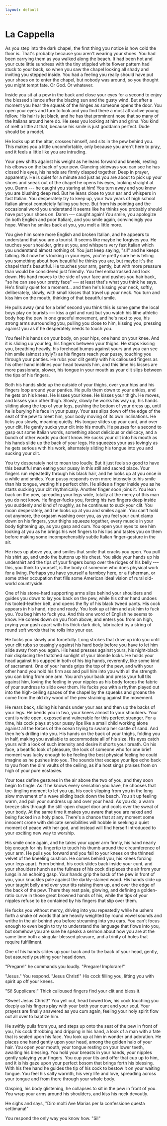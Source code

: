 ```yaml
---
layout: default
---
```



# La Cappella

As you step into the dark chapel, the first thing you notice is how cold
the floor is. That's probably because you aren't wearing your shoes.
You had been carrying them as you walked along the beach. It had been
hot and your cute little sundress with the tiny stippled white flower
pattern had stuck to your back, so when you saw the chapel looking all
shady and inviting you stepped inside. You had a feeling you really
should have put your shoes on to enter the chapel, but nobody was
around, so you thought you might tempt fate. Or God. Or whatever.

Inside you sit at a pew in the back and close your eyes for a second
to enjoy the blessed silence after the blazing sun and the gusty wind.
But after a moment you hear the squeak of the hinges as someone opens
the door. You open your eyes and turn to look and you find there a
most attractive young fellow. His hair is jet black, and he has that
prominent nose that so many of the Italians around here do. He sees you
looking at him and grins. You kind of melt a little at that, because his
smile is just goddamn perfect. Dude should be a model.

He looks up at the altar, crosses himself, and sits in the pew behind
you. This makes you a little uncomfortable, only because you aren't here
to pray, and it feels a little like you are intruding.

Your pew shifts against his weight as he leans forward and kneels,
resting his elbows on the back of your pew. Glancing sideways you can
see he has closed his eyes, his hands are firmly clasped together. Deep
in prayer, apparently. He is quiet for a minute and just as you are
about to pick up your shoes and sneak out of the chapel he opens his
eyes, looking straight at you. Damn --- he caught you staring at him! You
turn away and you know you are blushing deep red. But he leans close
to your ear and whispers in fast Italian. You desperately try to keep
up, your two years of high school Italian almost completely failing you
here. But from his pointing and the occasional word you understand it
seems like he thinks you probably should have put your shoes on. Damn
--- caught again! You smile, you apologize (in both English and poor
Italian), and you smile again, convincingly you hope. When he smiles
back at you, you melt a little more.

You give him some more English and broken Italian, and he appears to
understand that you are a tourist. It seems like maybe he forgives you.
He touches your shoulder, grins at you, and whispers very fast Italian
which you understand almost nothing of. You just keep saying, "si!" and
he keeps talking. But now he's looking in your eyes, you're pretty sure
he is telling you something about how beautiful he thinks you are, but
maybe it's the chapel that's beautiful. He touches your arm, gently,
but with more pressure than would be considered just friendly. You feel
embarrassed and look down. His hand moves to the side of your face and
pushes you hair back, "so he can see your pretty face" --- at least
that's what you think he says. He's finally quiet for a moment... and
then he's kissing your neck, softly, deliberately, slowly, with small
kisses that travel up your neck. You turn and kiss him on the mouth,
thinking of that beautiful smile.

He pulls away (and for a brief second you think this is some game the
local boys play on tourists --- kiss a girl and run) but you watch his
lithe athletic body hop the pew in one graceful movement, and he's next
to you, his strong arms surrounding you, pulling you close to him,
kissing you, pressing against you as if he desperately needs to touch
you.

You feel his hands on your body, on your hips, one hand on your knee.
And it is sliding up your leg, his fingers between your thighs. He stops
kissing you, breathing heavily, his forehead bumps against yours and
you can see him smile (almost shyly?) as his fingers reach your pussy,
touching you through your panties. He rubs your clit gently with his
calloused fingers as his other hand inclines your head towards him, and
this time his kisses are more passionate, slower, his tongue in your
mouth as your clit slips between the tips of his fingers.

Both his hands slide up the outside of your thighs, over your hips and
his fingers loop around your panties. He pulls them down to your ankles,
and he gets on his knees. He kisses your knee. He kisses your thigh.
He moves, and kisses your other thigh. Slowly, slowly he works his way
up, his hands sliding along the top of your legs, pushing the bottom
of your dress up, until he is burying his face in your pussy. Your ass
slips down off the edge of the seat of the pew to meet him, your body
moving of its own inclinations. He licks you slowly, moaning quietly.
His tongue slides up your cunt, and over your clit. He gently sucks your
clit into his mouth. He pauses for a second to gasp out some Italian
words, something about delicious or delicacy, and a bunch of other words
you don't know. He sucks your clit into his mouth as his hands slide up
the back of your legs. He squeezes your ass lovingly as he gets serious
with his work, alternately sliding his tongue into you and sucking your
clit.

You try desperately not to moan too loudly. But it just feels so
good to have this beautiful man eating your pussy in this still and
sacred place. Your fingers run repeatedly through his black hair, and
he looks up at you once in a while and smiles. Your pussy responds
even more intensely to his smile than his tongue, wetting his perfect
chin. He slides a finger inside you as he starts sucking your clit
rhythmically. Another finger soon joins it. You lean back on the pew,
spreading your legs wide, totally at the mercy of this man you do not
know. He finger-fucks you, forcing his two fingers deep inside you
suddenly and kind of roughly, as he continues to suck your clit. You
moan desperately, and he looks up at you and smiles again. You can't
hold out anymore, the orgasm washing over you, as you feel your cunt
clamp down on his fingers, your thighs squeeze together, every muscle
in your body tightening up, as you gasp and cum. You open your eyes to
see him looking at you as he brings his wet fingers to his lips and
tastes you on them before making some incomprehensibly subtle Italian
finger-gesture in the air.

He rises up above you, and smiles that smile that cracks you open.
You pull his shirt up, and undo the buttons up his chest. You slide
your hands up his undershirt and the tips of your fingers bump over
the ridges of his belly --- this, you think to yourself, is the body of
someone who does physical work for a living. Perhaps you have yourself a
farmboy here, or a fisherman, or some other occupation that fills some
American ideal vision of rural old-world countryside.

One of his stone-hard supporting arms slips behind your shoulders and
guides you down to lay you back on the pew, while his other hand undoes
his tooled-leather belt, and opens the fly of his black tweed pants. His
cock appears in his hand, ripe and ready. You look up at him and ask him
to fuck you. You beg him to fuck you. And this one word of English he
seems to know. He comes down on you from above, and enters you from on
high, prying your gash apart with his thick dark dick, lubricated by a
string of round soft words that he rolls into your ear.

He fucks you slowly and forcefully. Long strokes that drive up into you
until your clit rubs so teasingly against his hard body before you have
to let him slide away from you again. His head presses against yours,
his night-black hair displacing the thatched sunlight of your blonde
locks. He holds your head against his cupped in both of his big hands,
reverently, like some kind of sacrament. One of your hands grips the top
of the pew, and with your other hand you hold his firm ass and pull him
into you with all the strength you can bring from one arm. You arch your
back and press your full tits against him, loving the feeling in your
nipples as his body forces the fabric of your sundress to slide over
them. He fucks you with a rhythm played out into the high-ceiling spaces
of the chapel by the squeaks and groans the come from the old dry wood
of the pew straining against the movement.

He rears back, sliding his hands under your ass and then up the backs
of your legs. He bends you in two, your knees almost to your shoulders.
Your cunt is wide open, exposed and vulnerable for this perfect
stranger. For a time, his cock plays at your pussy lips like a small
child working alone against all the forces of the ocean trying to swamp
her castle of sand. And then he's drilling into you. His hands on the
back of your thighs, folding you in half, making you available to
accommodate all of his size. His eyes catch yours with a look of such
intensity and desire it shorts your breath. On his face, a beatific look
of pleasure, the look of someone who for one brief moment was lucky
enough to be feeling the best physical feeling he could imagine as he
pushes into you. The sounds that escape your lips echo back to you from
the dim vaults of the ceiling, as if a host sings praises from on high
of your pure ecstasies.

Your toes define gestures in the air above the two of you, and they soon
begin to tingle. As if he knows every sensation you have, he chooses
that toe-tingling moment to let you up, his cock slipping from you in
the long slow movement of a wave sliding back down the beach. You sit
up feeling warm, and pull your sundress up and over your head. As you
do, a warm breeze stirs through the still-open chapel door and cools
over the sweat of your body. At the same time it makes you aware that
you are naked and being fucked in a holy place. There's a chance that at
any moment some innocent crone with delicate sensibilities will hobble
in seeking a quiet moment of peace with her god, and instead will find
herself introduced to your exciting new way to worship.

His smile once again, and he takes your upper arm firmly, his hand
nearly big enough for his fingertip to touch his thumb around the
circumference of your arm. He pulls you forward and you fall to your
knees on the thinned velvet of the kneeling cushion. He comes behind
you, his knees forcing your legs apart. From behind, his cock slides
back inside your cunt, and your shoulders hunch as the fullness of his
cock displaces the air from your lungs in an echoing gasp. Your hands
grip the back of the pew in front of you, your knuckles pale against the
darkly-stained wood. His hands slide up your taught belly and over your
tits raising them up, and over the edge of the back of the pew. There
they rest pale, glowing, and defining a golden-ratio curve in those
great browned hands of his, while the tips of your nipples refuse to be
contained by his fingers that slip over them.

He fucks you without mercy, driving into you repeatedly while he ushers
forth a snake of words that are heavily weighted by round vowel sounds
and writhe in the air behind you before streaming into you ears. You
can't focus enough to even begin to try to understand the language that
flows into you, but somehow you are sure he speaks a sermon about how
you are at the same time both a singular blessed pleasure, and a trinity
of holes that require fulfillment.

One of his hands slides up your back and to the back of your head,
gently, but assuredly pushing your head down.

"Pregare!" he commands you loudly. "Pregare! Implorare!"

"Jesus." You respond. "Jesus Christ!" His cock filling you, lifting you
with spirit up off your knees.

"Si! Supplicare!" Thick calloused fingers find your clit and bless it.

"Sweet Jesus Christ!" You yell out, head bowed low, his cock touching
you deeply as his fingers play with your both your cunt and your soul.
Your prayers are finally answered as you cum again, feeling your holy
spirit flow out all over to baptize him.

He swiftly pulls from you, and steps up onto the seat of the pew in
front of you, his cock throbbing and dripping in his hand, a look of
a man with a fate that is sealed upon his face. You look up at him in
wonder and adoration. He places one hand gently upon your head, among
the golden halo of your hair. You open your mouth, your tongue resting
on your lower teeth, awaiting his blessing. You hold your breasts in
your hands, your nipples gently splaying your fingers. You cup your tits
and offer that cup up to him, and it is his gaze upon your perfect bosom
that brings forth his blessing. With his free hand he guides the tip of
his cock to bestow it on your waiting tongue. You feel his salty warmth,
his very life and love, spreading across your tongue and from there
through your whole body.

Gasping, his body glistening, he collapses to sit in the pew in front
of you. You wrap your arms around his shoulders, and kiss his neck
devoutly.

He sighs and says, "Dirò molti Ave Marias per la confessione questa
settimana!"

You respond the only way you know how. "Si!"


